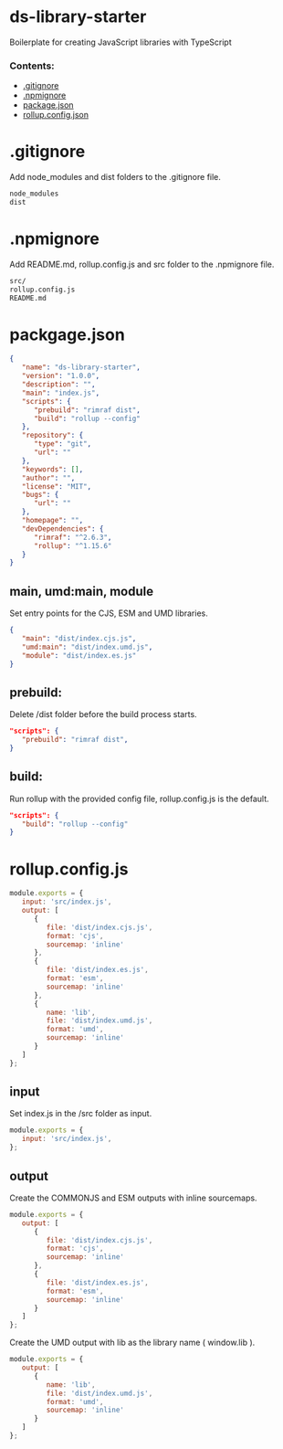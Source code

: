 # ds-library-starter
Boilerplate for creating JavaScript libraries with TypeScript


### Contents:
- [.gitignore](#gitignore)
- [.npmignore](#npmignore)
- [package.json](#package)
- [rollup.config.json](#rollup)


<a id="gitignore"></a>
# .gitignore
Add node_modules and dist folders to the .gitignore file.
```md
node_modules
dist
```



<a id="npmignore"></a>
# .npmignore
Add README.md, rollup.config.js and src folder to the .npmignore file.
```md
src/
rollup.config.js
README.md
```




<a id="package"></a>
# packgage.json
```json
{
   "name": "ds-library-starter",
   "version": "1.0.0",
   "description": "",
   "main": "index.js",
   "scripts": {
      "prebuild": "rimraf dist",
      "build": "rollup --config"
   },
   "repository": {
      "type": "git",
      "url": ""
   },
   "keywords": [],
   "author": "",
   "license": "MIT",
   "bugs": {
      "url": ""
   },
   "homepage": "",
   "devDependencies": {
      "rimraf": "^2.6.3",
      "rollup": "^1.15.6"
   }
}
```

## main, umd:main, module
Set entry points for the CJS, ESM and UMD libraries. 
```json
{
   "main": "dist/index.cjs.js",
   "umd:main": "dist/index.umd.js",
   "module": "dist/index.es.js"
}
```

## prebuild:
Delete /dist folder before the build process starts.
```json
"scripts": {
   "prebuild": "rimraf dist",
}
```

## build:
Run rollup with the provided config file, rollup.config.js is the default.
```json
"scripts": {
   "build": "rollup --config"
}
```




<a id="rollup"></a>
# rollup.config.js
```js
module.exports = {
   input: 'src/index.js',
   output: [
      {
         file: 'dist/index.cjs.js',
         format: 'cjs',
         sourcemap: 'inline'
      },
      {
         file: 'dist/index.es.js',
         format: 'esm',
         sourcemap: 'inline'
      },
      {
         name: 'lib',
         file: 'dist/index.umd.js',
         format: 'umd',
         sourcemap: 'inline'
      }
   ]
};
```

## input
Set index.js in the /src folder as input. 
```js
module.exports = {
   input: 'src/index.js',
};
```

## output
Create the COMMONJS and ESM outputs with inline sourcemaps.
```js
module.exports = {
   output: [
      {
         file: 'dist/index.cjs.js',
         format: 'cjs',
         sourcemap: 'inline'
      },
      {
         file: 'dist/index.es.js',
         format: 'esm',
         sourcemap: 'inline'
      }
   ]
};
```

Create the UMD output with lib as the library name  ( window.lib ).
```js
module.exports = {
   output: [
      {
         name: 'lib',
         file: 'dist/index.umd.js',
         format: 'umd',
         sourcemap: 'inline'
      }
   ]
};
```